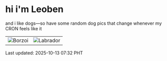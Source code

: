 # hi i'm Leoben

and i like dogs—so have some random dog pics that change whenever my CRON feels like it

|  |  |
|--------|----------|
| ![Borzoi](https://random-dog-vercel.vercel.app/api/random-borzoi?v=1760311954) | ![Labrador](https://random-dog-vercel.vercel.app/api/random-labrador?v=1760311954) |

Last updated: 2025-10-13 07:32 PHT
